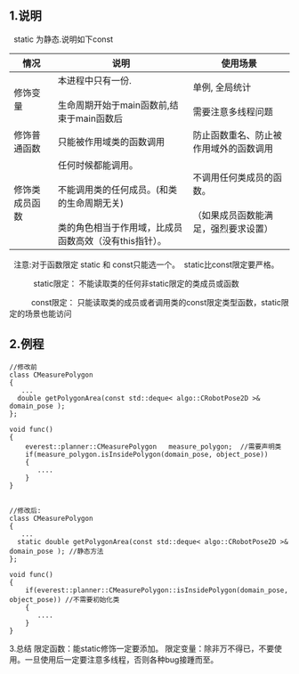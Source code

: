 
## 1.说明

  static 为静态.说明如下const

| 情况  | 说明  | 使用场景 |
| --- | --- | --- |
| 修饰变量 | 本进程中只有一份.<br><br>生命周期开始于main函数前,结束于main函数后 | 单例, 全局统计<br><br>需要注意多线程问题 |
| 修饰普通函数 | 只能被作用域类的函数调用 | 防止函数重名、防止被作用域外的函数调用 |
| 修饰类成员函数 | 任何时候都能调用。<br><br>不能调用类的任何成员。(和类的生命周期无关)<br><br>类的角色相当于作用域，比成员函数高效（没有this指针）。 | 不调用任何类成员的函数。<br><br>（如果成员函数能满足，强烈要求设置） |

  注意:对于函数限定 static 和 const只能选一个。  static比const限定要严格。

           static限定： 不能读取类的任何非static限定的类成员或函数

          const限定： 只能读取类的成员或者调用类的const限定类型函数，static限定的场景也能访问

## 2.例程
```
//修改前
class CMeasurePolygon
{
   ...
  double getPolygonArea(const std::deque< algo::CRobotPose2D >& domain_pose );
};
 
void func()
{
    everest::planner::CMeasurePolygon   measure_polygon;  //需要声明类
    if(measure_polygon.isInsidePolygon(domain_pose, object_pose))
    {
       ....
    }
}
 
 
//修改后:
class CMeasurePolygon
{
   ...
  static double getPolygonArea(const std::deque< algo::CRobotPose2D >& domain_pose ); //静态方法
};
 
void func()
{
    if(everest::planner::CMeasurePolygon::isInsidePolygon(domain_pose, object_pose)) //不需要初始化类
    {
       ....
    }
}

```


3.总结
   限定函数：能static修饰一定要添加。
  限定变量：除非万不得已，不要使用。一旦使用后一定要注意多线程，否则各种bug接踵而至。

